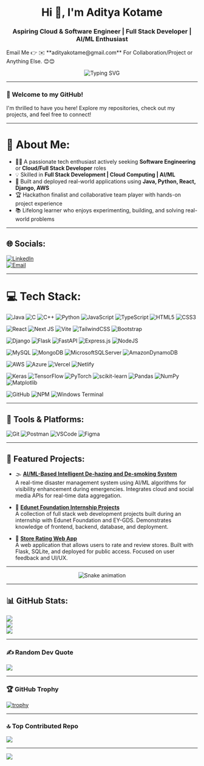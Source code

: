 <!-- Profile README -->

<h1 align="center">Hi 👋, I'm Aditya Kotame</h1>
<h3 align="center">Aspiring Cloud & Software Engineer | Full Stack Developer | AI/ML Enthusiast</h3>
Email Me 👉 ✉️ **adityakotame@gmail.com** For Collaboration/Project or Anything Else. 😊😊

<p align="center">
  <img src="https://readme-typing-svg.demolab.com?font=Fira+Code&duration=4000&pause=1000&center=true&vCenter=true&width=600&lines=Cloud+%7C+Full+Stack+%7C+AI%2FML+Developer;Open+to+Software+Engineering+Opportunities;Let's+Build+Something+Great+Together" alt="Typing SVG" />
</p>

---

### 👋 Welcome to my GitHub!

I'm thrilled to have you here! Explore my repositories, check out my projects, and feel free to connect!

---

# 💫 About Me:
- 👨‍💻 A passionate tech enthusiast actively seeking **Software Engineering** or **Cloud/Full Stack Developer** roles  
- 💡 Skilled in **Full Stack Development | Cloud Computing | AI/ML**  
- 🚀 Built and deployed real-world applications using **Java, Python, React, Django, AWS**  
- 🏆 Hackathon finalist and collaborative team player with hands-on project experience  
- 📚 Lifelong learner who enjoys experimenting, building, and solving real-world problems  

---

## 🌐 Socials:
[![LinkedIn](https://img.shields.io/badge/LinkedIn-%230077B5.svg?logo=linkedin&logoColor=white)](https://linkedin.com/in/aditya-kotame)  
[![Email](https://img.shields.io/badge/Email-D14836?logo=gmail&logoColor=white)](mailto:adityakotame17@gmail.com)

---

# 💻 Tech Stack:
![Java](https://img.shields.io/badge/Java-%23ED8B00.svg?style=for-the-badge&logo=openjdk&logoColor=white)
![C](https://img.shields.io/badge/c-%2300599C.svg?style=for-the-badge&logo=c&logoColor=white)
![C++](https://img.shields.io/badge/c++-%2300599C.svg?style=for-the-badge&logo=c%2B%2B&logoColor=white)
![Python](https://img.shields.io/badge/python-3670A0?style=for-the-badge&logo=python&logoColor=ffdd54)
![JavaScript](https://img.shields.io/badge/javascript-%23323330.svg?style=for-the-badge&logo=javascript&logoColor=%23F7DF1E)
![TypeScript](https://img.shields.io/badge/typescript-%23007ACC.svg?style=for-the-badge&logo=typescript&logoColor=white)
![HTML5](https://img.shields.io/badge/html5-%23E34F26.svg?style=for-the-badge&logo=html5&logoColor=white)
![CSS3](https://img.shields.io/badge/css3-%231572B6.svg?style=for-the-badge&logo=css3&logoColor=white)

![React](https://img.shields.io/badge/react-%2320232a.svg?style=for-the-badge&logo=react&logoColor=%2361DAFB)
![Next JS](https://img.shields.io/badge/Next-black?style=for-the-badge&logo=next.js&logoColor=white)
![Vite](https://img.shields.io/badge/vite-%23646CFF.svg?style=for-the-badge&logo=vite&logoColor=white)
![TailwindCSS](https://img.shields.io/badge/tailwindcss-%2338B2AC.svg?style=for-the-badge&logo=tailwind-css&logoColor=white)
![Bootstrap](https://img.shields.io/badge/bootstrap-%238511FA.svg?style=for-the-badge&logo=bootstrap&logoColor=white)

![Django](https://img.shields.io/badge/django-%23092E20.svg?style=for-the-badge&logo=django&logoColor=white)
![Flask](https://img.shields.io/badge/flask-%23000.svg?style=for-the-badge&logo=flask&logoColor=white)
![FastAPI](https://img.shields.io/badge/FastAPI-005571?style=for-the-badge&logo=fastapi)
![Express.js](https://img.shields.io/badge/express.js-%23404d59.svg?style=for-the-badge&logo=express&logoColor=%2361DAFB)
![NodeJS](https://img.shields.io/badge/node.js-6DA55F?style=for-the-badge&logo=node.js&logoColor=white)

![MySQL](https://img.shields.io/badge/mysql-4479A1.svg?style=for-the-badge&logo=mysql&logoColor=white)
![MongoDB](https://img.shields.io/badge/MongoDB-%234ea94b.svg?style=for-the-badge&logo=mongodb&logoColor=white)
![MicrosoftSQLServer](https://img.shields.io/badge/Microsoft%20SQL%20Server-CC2927?style=for-the-badge&logo=microsoft%20sql%20server&logoColor=white)
![AmazonDynamoDB](https://img.shields.io/badge/Amazon%20DynamoDB-4053D6?style=for-the-badge&logo=Amazon%20DynamoDB&logoColor=white)

![AWS](https://img.shields.io/badge/AWS-%23FF9900.svg?style=for-the-badge&logo=amazon-aws&logoColor=white)
![Azure](https://img.shields.io/badge/azure-%230072C6.svg?style=for-the-badge&logo=microsoftazure&logoColor=white)
![Vercel](https://img.shields.io/badge/vercel-%23000000.svg?style=for-the-badge&logo=vercel&logoColor=white)
![Netlify](https://img.shields.io/badge/netlify-%23000000.svg?style=for-the-badge&logo=netlify&logoColor=#00C7B7)

![Keras](https://img.shields.io/badge/Keras-%23D00000.svg?style=for-the-badge&logo=Keras&logoColor=white)
![TensorFlow](https://img.shields.io/badge/TensorFlow-%23FF6F00.svg?style=for-the-badge&logo=TensorFlow&logoColor=white)
![PyTorch](https://img.shields.io/badge/PyTorch-%23EE4C2C.svg?style=for-the-badge&logo=PyTorch&logoColor=white)
![scikit-learn](https://img.shields.io/badge/scikit--learn-%23F7931E.svg?style=for-the-badge&logo=scikit-learn&logoColor=white)
![Pandas](https://img.shields.io/badge/pandas-%23150458.svg?style=for-the-badge&logo=pandas&logoColor=white)
![NumPy](https://img.shields.io/badge/numpy-%23013243.svg?style=for-the-badge&logo=numpy&logoColor=white)
![Matplotlib](https://img.shields.io/badge/Matplotlib-%23ffffff.svg?style=for-the-badge&logo=Matplotlib&logoColor=black)

![GitHub](https://img.shields.io/badge/github-%23121011.svg?style=for-the-badge&logo=github&logoColor=white)
![NPM](https://img.shields.io/badge/NPM-%23CB3837.svg?style=for-the-badge&logo=npm&logoColor=white)
![Windows Terminal](https://img.shields.io/badge/Windows%20Terminal-%234D4D4D.svg?style=for-the-badge&logo=windows-terminal&logoColor=white)

---

## 🧰 Tools & Platforms:
![Git](https://img.shields.io/badge/Git-F05032?style=for-the-badge&logo=git&logoColor=white)
![Postman](https://img.shields.io/badge/Postman-FF6C37?style=for-the-badge&logo=postman&logoColor=white)
![VSCode](https://img.shields.io/badge/VS%20Code-007ACC?style=for-the-badge&logo=visual-studio-code&logoColor=white)
![Figma](https://img.shields.io/badge/Figma-F24E1E?style=for-the-badge&logo=figma&logoColor=white)

---

## 📌 Featured Projects:

- 🌫️ [**AI/ML-Based Intelligent De-hazing and De-smoking System**](https://github.com/Aditya-Kotame02/AI-ML-Based-Intelligent-De-hazing-And-De-smoking-System-)  
  A real-time disaster management system using AI/ML algorithms for visibility enhancement during emergencies. Integrates cloud and social media APIs for real-time data aggregation.

- 💼 [**Edunet Foundation Internship Projects**](https://github.com/Aditya-Kotame02/EdunetFoundation-Internship)  
  A collection of full stack web development projects built during an internship with Edunet Foundation and EY-GDS. Demonstrates knowledge of frontend, backend, database, and deployment.

- 🛒 [**Store Rating Web App**](https://github.com/Aditya-Kotame02/Store_Rating_Web_App)  
  A web application that allows users to rate and review stores. Built with Flask, SQLite, and deployed for public access. Focused on user feedback and UI/UX.

---
<!-- Snake Game Repo View -->

<div align="center">
  <img src="https://profile-readme-generator.com/assets/snake.svg" alt="Snake animation" />
</div>

---

## 📊 GitHub Stats:
![](https://github-readme-stats.vercel.app/api?username=Aditya-Kotame02&theme=dark&hide_border=false&include_all_commits=true&count_private=true)<br/>
![](https://nirzak-streak-stats.vercel.app/?user=Aditya-Kotame02&theme=dark&hide_border=false)<br/>
![](https://github-readme-stats.vercel.app/api/top-langs/?username=Aditya-Kotame02&theme=dark&hide_border=false&include_all_commits=true&count_private=true&layout=compact)

---

### ✍️ Random Dev Quote
![](https://quotes-github-readme.vercel.app/api?type=horizontal&theme=gruvbox)

---

### 🏆 GitHub Trophy
[![trophy](https://github-profile-trophy.vercel.app/?username=Aditya-Kotame02&theme=algolia&margin-w=15)](https://github.com/ryo-ma/github-profile-trophy)

---

### 🔝 Top Contributed Repo
![](https://github-contributor-stats.vercel.app/api?username=Aditya-Kotame02&limit=5&theme=dark&combine_all_yearly_contributions=true)

---

[![](https://visitcount.itsvg.in/api?id=Aditya-Kotame02&icon=0&color=0)](https://visitcount.itsvg.in)

<!-- Proudly created by Aditya Kotame | Enhanced with GPRM ( https://gprm.itsvg.in ) -->
